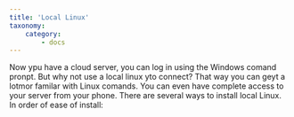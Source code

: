 ```yaml
---
title: 'Local Linux'
taxonomy:
    category:
        - docs
---
```


Now ypu have a cloud server, you can log in using the Windows comand pronpt. But why not use a local linux yto connect? That way you can geyt a lotmor familar with Linux comands. You can even have complete access to your server from your phone.
There are several ways to install local Linux. In order of ease of install:
